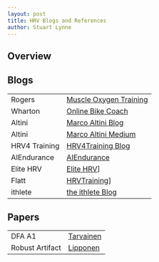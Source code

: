 ```yaml
---
layout: post
title: HRV Blogs and References
author: Stuart Lynne
---
```

## Overview

## Blogs

|  |   |
| -- | -- |
| Rogers | [Muscle Oxygen Training](http://www.muscleoxygentraining.com/p/index.html) |
| Wharton | [Online Bike Coach](https://www.onlinebikecoach.com/2022/)|
| Altini | [Marco Altini Blog](https://www.marcoaltini.com/blog) |
| Altini | [Marco Altini Medium](https://medium.com/@altini_marco) |
| HRV4 Training | [HRV4Training Blog](https://www.hrv4training.com/blog) |
| AIEndurance | [AIEndurance](https://aiendurance.com/blog)|
| Elite HRV | [Elite HRV](https://elitehrv.com/blog)]
| Flatt | [HRVTraining](https://hrvtraining.com/)]
| ithlete | [the ithlete Blog](https://www.myithlete.com/blog/)|



## Papers

| | |
| -- | -- |
| DFA A1 | [Tarvainen](/references/Detrending_method_tarvainen_et_al_ieee_2002.pdf)|
| Robust Artifact | [Lipponen](/references/Lipponen_new_kubios_method_2019.pdf)|



